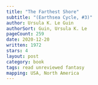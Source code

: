 ```yaml
---
title: "The Farthest Shore"
subtitle: "(Earthsea Cycle, #3)"
author: Ursula K. Le Guin
authorSort: Guin, Ursula K. Le
pageCount: 259
date: 2020-12-20
written: 1972
stars: 4
layout: post
category: book
tags: read unreviewed fantasy
mapping: USA, North America
---
```

